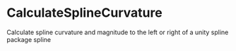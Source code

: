 # CalculateSplineCurvature
Calculate spline curvature and magnitude to the left or right of a unity spline package spline
